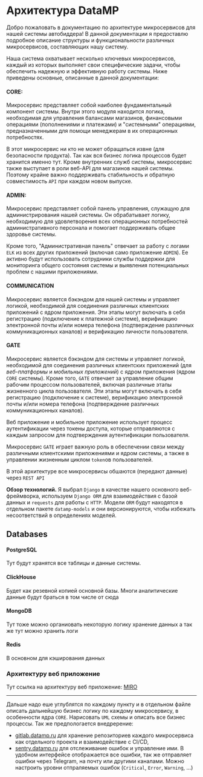 # Архитектура DataMP

Добро пожаловать в документацию по архитектуре микросервисов для нашей системы автобиддера! В данной документации я предоставлю подробное описание структуры и функциональности различных микросервисов, составляющих нашу систему.

Наша система охватывает несколько ключевых микросервисов, каждый из которых выполняет свои специфические задачи, чтобы обеспечить надежную и эффективную работу системы. Ниже приведены основные, описанные в данной документации:
#### CORE:
  Микросервис представляет собой наиболее фундаментальный компонент системы. Внутри этого модуля находится логика, необходимая для управления балансами магазинов, финансовыми операциями (пополнениями и платежами) и "системными" операциями, предназначенными для помощи менеджерам в их операционных потребностях.

  В этот микросервис ни кто не может обращаться извне (для безопасности продукта). Так как вся бизнес логика процессов будет хранится именно тут. Кроме внутренних служб системы, микросервис также выступает в роли веб-API для магазинов нашей системы. Поэтому крайне важно поддерживать стабильность и обратную совместимость `API` при каждом новом выпуске.

#### ADMIN: 
  Микросервис представляет собой панель управления, служащую для администрирования нашей системы. Он обрабатывает логику, необходимую для удовлетворения всех операционных потребностей административного персонала и помогает поддерживать общее здоровье системы.

  Кроме того, "Административная панель" отвечает за работу с логами `ELK` из всех других приложений (включая само приложение `ADMIN`). Ее активно будут использовать сотрудники службы поддержки для мониторинга общего состояния системы и выявления потенциальных проблем с нашими приложениями.
  
#### COMMUNICATION
  Микросервис является бэкэндом для нашей системы и управляет логикой, необходимой для соединения различных клиентских приложений с ядром приложения. Эти этапы могут включать в себя регистрацию (подключение к платежной системе), верификацию электронной почты и/или номера телефона (подтверждение различных коммуникационных каналов) и верификацию личности пользователя.

#### GATE
  Микросервис является бэкэндом для системы и управляет логикой, необходимой для соединения различных клиентских приложений (для _веб-платформы_ и _мобильных приложений_) с ядром приложения (ядром `CORE` системы). Кроме того, `GATE` отвечает за управление общим рабочим процессом пользователей, включая различные этапы жизненного цикла пользователя. Эти этапы могут включать в себя регистрацию (подключение к системе), верификацию электронной почты и/или номера телефона (подтверждение различных коммуникационных каналов).

  Веб приложение и мобильное приложение использует процесс аутентификации через токены доступа, которые отправляются с каждым запросом для подтверждения аутентификации пользователя.

  Микросервис `GATE` играет важную роль в обеспечении связи между различными клиентскими приложениями и ядром системы, а также в управлении жизненным циклом `token`ов пользователей.

В этой архитектуре все микросервисы обшаются (передают данные) через `REST API`

**Обзор технологий.** Я выбрал `Django` в качестве нашего основного веб-фреймворка, используем `Django ORM` для взаимодействия с базой данных и `requests` для работы с `HTTP`. Модели `ORM` будут находятся в отдельном пакете `datamp-models` и они версионируются, чтобы избежать несоответствий в определениях моделей.

## Databases
#### PostgreSQL
Тут будут хранятся все таблицы и данные системы.
#### ClickHouse
Будет как резевной копией основной базы. Многи аналитические данные будут браться в том числе от сюда
#### MongoDB
Тут тоже можно органиовать некоторую логику хранение данных а так же тут можно хранить логи
#### Redis
В основном для кэширования данных

### Архитектуру веб приложение
Тут ссылка на архитектуру веб приложение: [MIRO](https://miro.com/welcomeonboard/OFRKQTdnS0JZTTJvSHQ3RUhpcTEycEdBMk94UVpIMGFEZE5PaHRVYUVwcjJsaWNMU2loYmNDOTFwM0hsQmpCVnwzMDc0NDU3MzU1MTA0NjA5MzI5fDI=?share_link_id=888767414667)

---
Дальше надо еше углублятся по каждому пункту и в отдельном файле описать дальнейшую бизнес логику по каждому микросервису, в особенности ядра `CORE`. Нарисовать `UML` схемы и описать все бизнес процессы.
Так же предпологается внедререние:
- [gitlab.datamp.ru](https://gitlab.com) для хранение репозиториев каждого микросервиса как отдельного проекта и взаимодействие с CI/CD,
- [sentry.datamp.ru](https://sentry.io/) для отслеживание ошибок и управление ими. В удобном интерфейсе отображается все ошибки, так же отправляет ошибки через Telegram, на почту или другими каналами. Можно настроить уровни отпраляемых ошибок (`Critical`, `Error`, `Warning`, ...)
